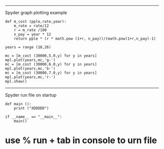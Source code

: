  

---
Spyder graph plotting example 


```
def m_cost (pple,rate,year):
    m_rate = rate/12
    r = m_rate /100
    n_pay = year * 12 
    return pple * (r * math.pow (1+r, n_pay))/(math.pow(1+r,n_pay)-1)

years = range (10,26)

mc = [m_cost (30000,5.0,y) for y in years] 
mpl.plot(years,mc,'g-')
mc = [m_cost (30000,6.0,y) for y in years] 
mpl.plot(years,mc,'b-')
mc = [m_cost (30000,7.0,y) for y in years] 
mpl.plot(years,mc,'r-')
mpl.show()
```
---
Spyder run file on startup

```
def main ():
    print ("XDDDDD")
    
if __name__ == "__main__":
    main()
```
# use % run + tab in console to urn file
